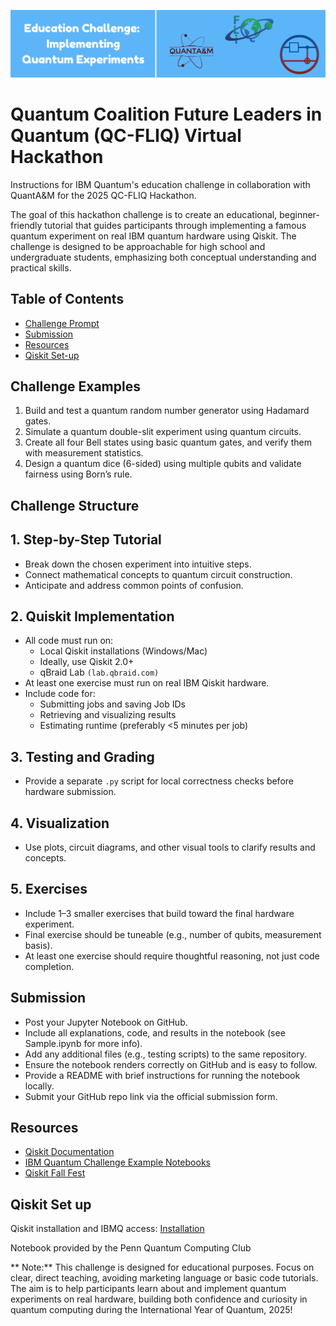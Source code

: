 ![logo](banner.png)

# Quantum Coalition Future Leaders in Quantum (QC-FLIQ) Virtual Hackathon
Instructions for IBM Quantum's education challenge in collaboration with QuantA&M for the 2025 QC-FLIQ Hackathon.

The goal of this hackathon challenge is to create an educational, beginner-friendly tutorial that guides participants through implementing a famous quantum experiment on real IBM quantum hardware using Qiskit. The challenge is designed to be approachable for high school and undergraduate students, emphasizing both conceptual understanding and practical skills.

## Table of Contents
- [Challenge Prompt](#challenge-Prompt)
- [Submission](#Submission)
- [Resources](#Resources)
- [Qiskit Set-up](#Qiskit-Set-up)

## Challenge Examples

1) Build and test a quantum random number generator using Hadamard gates.
2) Simulate a quantum double-slit experiment using quantum circuits.
3) Create all four Bell states using basic quantum gates, and verify them with measurement statistics.
4) Design a quantum dice (6-sided) using multiple qubits and validate fairness using Born’s rule.

## Challenge Structure

## 1. Step-by-Step Tutorial

+ Break down the chosen experiment into intuitive steps.
+ Connect mathematical concepts to quantum circuit construction.
+ Anticipate and address common points of confusion.

## 2. Quiskit Implementation

+ All code must run on:
  + Local Qiskit installations (Windows/Mac)
  + Ideally, use Qiskit 2.0+
  + qBraid Lab `(lab.qbraid.com)`
+ At least one exercise must run on real IBM Qiskit hardware.
+ Include code for:
  + Submitting jobs and saving Job IDs
  + Retrieving and visualizing results
  + Estimating runtime (preferably <5 minutes per job)

## 3. Testing and Grading

+ Provide a separate `.py` script for local correctness checks before hardware submission.

## 4. Visualization

+ Use plots, circuit diagrams, and other visual tools to clarify results and concepts.

## 5. Exercises

+ Include 1–3 smaller exercises that build toward the final hardware experiment.
+ Final exercise should be tuneable (e.g., number of qubits, measurement basis).
+ At least one exercise should require thoughtful reasoning, not just code completion.

## Submission

+ Post your Jupyter Notebook on GitHub.
+ Include all explanations, code, and results in the notebook (see Sample.ipynb for more info).
+ Add any additional files (e.g., testing scripts) to the same repository.
+ Ensure the notebook renders correctly on GitHub and is easy to follow.
+ Provide a README with brief instructions for running the notebook locally.
+ Submit your GitHub repo link via the official submission form.


## Resources
+ [Qiskit Documentation](https://docs.quantum.ibm.com/guides/install-qiskit)
+ [IBM Quantum Challenge Example Notebooks](https://github.com/qiskit-community/ibm-quantum-challenge-2024/tree/main/content/lab_3)
+ [Qiskit Fall Fest](https://dorahacks.io/hackathon/564/detail)

## Qiskit Set up
Qiskit installation and IBMQ access: [Installation](Installation.ipynb)

Notebook provided by the Penn Quantum Computing Club

** Note:** This challenge is designed for educational purposes. Focus on clear, direct teaching, avoiding marketing language or basic code tutorials. The aim is to help participants learn about and implement quantum experiments on real hardware, building both confidence and curiosity in quantum computing during the International Year of Quantum, 2025! 








